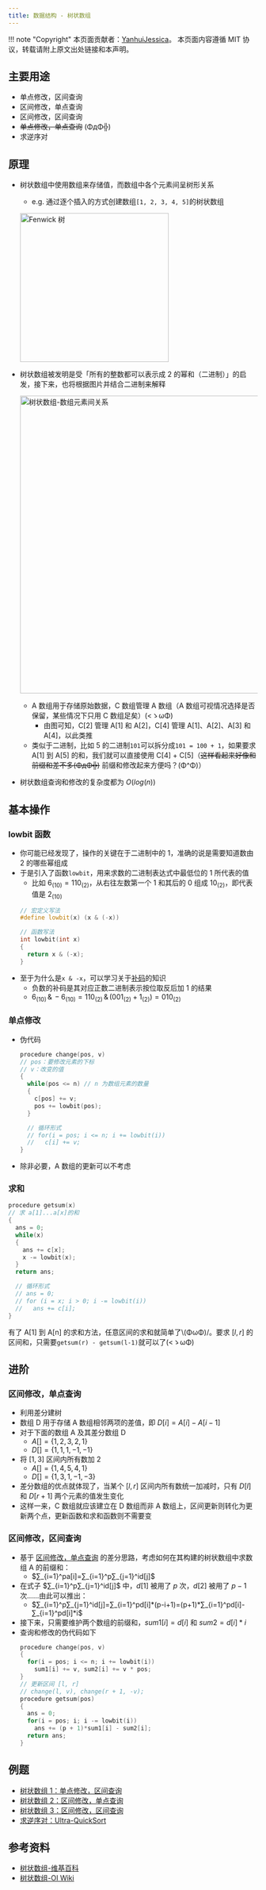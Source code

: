 ```yaml
---
title: 数据结构 - 树状数组
---
```


!!! note "Copyright"
    本页面贡献者：[YanhuiJessica](https://github.com/YanhuiJessica)。
    本页面内容遵循 MIT 协议，转载请附上原文出处链接和本声明。

## 主要用途

- 单点修改，区间查询
- 区间修改，单点查询
- 区间修改，区间查询
- ~~单点修改，单点查询~~ (ΦдΦ╬)
- 求逆序对

## 原理

- 树状数组中使用数组来存储值，而数组中各个元素间呈树形关系
  - e.g. 通过逐个插入的方式创建数组`[1, 2, 3, 4, 5]`的树状数组<br>


  <img src="https://s1.ax1x.com/2020/04/26/JgGRER.gif" alt="Fenwick 树" width=300px><br>


- 树状数组被发明是受「所有的整数都可以表示成 $2$ 的幂和（二进制）」的启发，接下来，也将根据图片并结合二进制来解释<br>

  <img src="https://s1.ax1x.com/2020/04/26/JgGgb9.jpg" alt="树状数组-数组元素间关系" width=600px><br>

  - A 数组用于存储原始数据，C 数组管理 A 数组（A 数组可视情况选择是否保留，某些情况下只用 C 数组足矣）(<ゝωΦ)
    - 由图可知，C[2] 管理 A[1] 和 A[2]，C[4] 管理 A[1]、A[2]、A[3] 和 A[4]，以此类推
  - 类似于二进制，比如 $5$ 的二进制`101`可以拆分成`101 = 100 + 1`，如果要求 A[1] 到 A[5] 的和，我们就可以直接使用 C[4] + C[5]（~~这样看起来好像和前缀和差不多(ΦдΦ╬)~~ 前缀和修改起来方便吗？(Φ^Φ)）
- 树状数组查询和修改的复杂度都为 $O(log(n))$

## 基本操作

### lowbit 函数

- 你可能已经发现了，操作的关键在于二进制中的 $1$，准确的说是需要知道数由 $2$ 的哪些幂组成
- 于是引入了函数`lowbit`，用来求数的二进制表达式中最低位的 $1$ 所代表的值
  - 比如 $6_{(10)}=110_{(2)}$，从右往左数第一个 $1$ 和其后的 $0$ 组成 $10_{(2)}$，即代表值是 $2_{(10)}$
  ```cpp
  // 宏定义写法
  #define lowbit(x) (x & (-x))

  // 函数写法
  int lowbit(int x)
  {
    return x & (-x);
  }
  ```
- 至于为什么是`x & -x`，可以学习关于[补码](https://baike.baidu.com/item/%E8%A1%A5%E7%A0%81/6854613?fr=aladdin)的知识
  - 负数的补码是其对应正数二进制表示按位取反后加 $1$ 的结果
  - $6_{(10)}\, \& \,-6_{(10)} = 110_{(2)}\, \& \,(001_{(2)} + 1_{(2)}) = 010_{(2)}$

### 单点修改

- 伪代码
  ```cpp
  procedure change(pos, v)
  // pos：要修改元素的下标
  // v：改变的值
  {
    while(pos <= n) // n 为数组元素的数量
    {
      c[pos] += v;
      pos += lowbit(pos);
    }

    // 循环形式
    // for(i = pos; i <= n; i += lowbit(i))
    //   c[i] += v;
  }
  ```
- 除非必要，A 数组的更新可以不考虑

### 求和

```cpp
procedure getsum(x)
// 求 a[1]...a[x]的和
{
  ans = 0;
  while(x)
  {
    ans += c[x];
    x -= lowbit(x);
  }
  return ans;

  // 循环形式
  // ans = 0;
  // for (i = x; i > 0; i -= lowbit(i))
  //   ans += c[i];
}
```
有了 A[1] 到 A[n] 的求和方法，任意区间的求和就简单了\\(ΦωΦ)/。要求 $[l, r]$ 的区间和，只需要`getsum(r) - getsum(l-1)`就可以了(<ゝωΦ)

## 进阶

### 区间修改，单点查询

- 利用差分建树
- 数组 D 用于存储 A 数组相邻两项的差值，即 $D[i] = A[i] - A[i - 1]$
- 对于下面的数组 A 及其差分数组 D
  - $A[] = \{1, 2, 3, 2, 1\}$
  - $D[] = \{1, 1, 1, -1, -1\}$
- 将 $[1, 3]$ 区间内所有数加 $2$
  - $A[] = \{1, 4, 5, 4, 1\}$
  - $D[] = \{1, 3, 1, -1, -3\}$
- 差分数组的优点就体现了，当某个 $[l, r]$ 区间内所有数统一加减时，只有 $D[l]$ 和 $D[r + 1]$ 两个元素的值发生变化
- 这样一来，C 数组就应该建立在 D 数组而非 A 数组上，区间更新则转化为更新两个点，更新函数和求和函数则不需要变

### 区间修改，区间查询

- 基于 [区间修改，单点查询](#区间修改单点查询) 的差分思路，考虑如何在其构建的树状数组中求数组 A 的前缀和：
  - $∑_{i=1}^pa[i]=∑_{i=1}^p∑_{j=1}^id[j]$
- 在式子 $∑_{i=1}^p∑_{j=1}^id[j]$ 中，$d[1]$ 被用了 $p$ 次，$d[2]$ 被用了 $p-1$ 次……由此可以推出：
  - $∑_{i=1}^p∑_{j=1}^id[j]=∑_{i=1}^pd[i]*(p-i+1)=(p+1)*∑_{i=1}^pd[i]-∑_{i=1}^pd[i]*i$
- 接下来，只需要维护两个数组的前缀和，$sum1[i]=d[i]$ 和 $sum2=d[i] * i$
- 查询和修改的伪代码如下
  ```cpp
  procedure change(pos, v)
  {
    for(i = pos; i <= n; i += lowbit(i))
      sum1[i] += v, sum2[i] += v * pos;
  }
  // 更新区间 [l, r]
  // change(l, v), change(r + 1, -v);
  procedure getsum(pos)
  {
    ans = 0;
    for(i = pos; i; i -= lowbit(i))
      ans += (p + 1)*sum1[i] - sum2[i];
    return ans;
  }
  ```

## 例题

- [树状数组 1：单点修改，区间查询](https://loj.ac/problem/130)
- [树状数组 2：区间修改，单点查询](https://loj.ac/problem/131)
- [树状数组 3：区间修改，区间查询](https://loj.ac/problem/132)
- [求逆序对：Ultra-QuickSort](http://poj.org/problem?id=2299)

## 参考资料

- [树状数组-维基百科](https://zh.wikipedia.org/zh-cn/树状数组)
- [树状数组-OI Wiki](https://oi-wiki.org/ds/fenwick/)